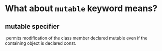 # What about `mutable` keyword means?

## mutable specifier

​	permits modification of the class member declared mutable even if the containing object is declared const.